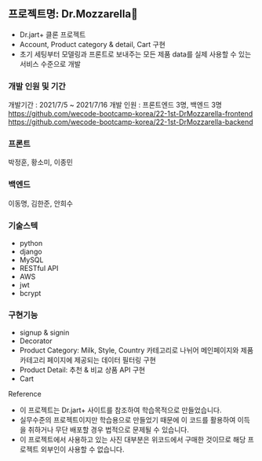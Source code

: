 ## 프로젝트명: Dr.Mozzarella🧀

- Dr.jart+ 클론 프로젝트
- Account, Product category & detail, Cart 구현
- 초기 세팅부터 모델링과 프론트로 보내주는 모든 제품 data를 실제 사용할 수 있는 서비스 수준으로 개발

 ### 개발 인원 및 기간
 개발기간 : 2021/7/5 ~ 2021/7/16
 개발 인원 : 프론트엔드 3명, 백엔드 3명
 https://github.com/wecode-bootcamp-korea/22-1st-DrMozzarella-frontend
 https://github.com/wecode-bootcamp-korea/22-1st-DrMozzarella-backend

 ### 프론트
 박정훈, 황소미, 이종민

 ### 백엔드
 이동명, 김한준, 안희수

 ### 기술스텍
 - python
 - django
 - MySQL
 - RESTful API
 - AWS
 - jwt
 - bcrypt

### 구현기능
- signup & signin
- Decorator
- Product Category: Milk, Style, Country 카테고리로 나뉘어 메인페이지와 제품 카테고리 페이지에 제공되는 데이터 필터링 구현
- Product Detail: 추천 & 비교 상품 API 구현
- Cart



Reference
- 이 프로젝트는 Dr.jart+ 사이트를 참조하여 학습목적으로 만들었습니다.
- 실무수준의 프로젝트이지만 학습용으로 만들었기 때문에 이 코드를 활용하여 이득을 취하거나 무단 배포할 경우 법적으로 문제될 수 있습니다.
- 이 프로젝트에서 사용하고 있는 사진 대부분은 위코드에서 구매한 것이므로 해당 프로젝트 외부인이 사용할 수 없습니다.